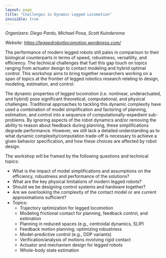 ```yaml
---
layout: page
title: "Challenges in Dynamic Legged Locomotion"
invisible: true
---
```


<p class="text-left"><i>Organizers: Diego Pardo, Michael Posa, Scott Kuindersma</i></p>
<p class="text-left"><i>Website: <a href="https://leggedrobotlocomotion.wordpress.com/">https://leggedrobotlocomotion.wordpress.com/</a></i></p>


<p>
The performance of modern legged robots still pales in comparison to their
biological counterparts in terms of speed, robustness, versatility, and
efficiency. The technical challenges that fuel this gap touch on topics ranging
from actuator design to contact modeling and hybrid optimal control. This
workshop aims to bring together researchers working on a span of topics at the
frontier of legged robotics research relating to design, modeling, estimation,
and control.
</p>

<p> 
The dynamic properties of legged locomotion (i.e. nonlinear, underactuated,
and hybrid) pose significant theoretical, computational, and physical
challenges. Traditional approaches to tackling this dynamic complexity have
used a combination of model simplification and factoring of planning,
estimation, and control into a sequence of computationally-expedient
sub-problems. By ignoring aspects of the robot dynamics and/or removing the
ability to reason about feedback during planning, these simplifications degrade
performance.  However, we still lack a detailed understanding as to what
dynamic complexity/computation trade-off is necessary to achieve a given
behavior specification, and how these choices are affected by robot design.
</p>


<p>
The workshop will be framed by the following questions and technical topics:
<ul>
<li> What is the impact of model simplifications and assumptions on the efficiency, robustness and
performance of the solutions?
<li>What are the key physical limitations of modern legged robots?
<li>Should we be designing control systems and hardware together?
<li>Are we overlooking the complexity of the contact model or are current approximations sufficient?
<li>Topics:
<ul>
<li>Trajectory optimization for legged locomotion
<li>Modeling frictional contact for planning, feedback control, and estimation
<li>Planning in reduced spaces (e.g., centroidal dynamics, SLIP)
<li>Feedback motion planning; optimizing robustness
<li>Model-predictive control (e.g., DDP variants)
<li>Verification/analysis of motions involving rigid contact
<li>Actuator and mechanism design for legged robots
<li>Whole-body state estimation
</ul>
</ul>
</p>
